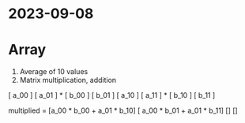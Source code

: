 # 2023-09-08

# Array
1. Average of 10 values
2. Matrix multiplication, addition



[ a_00 ] [ a_01 ] * [ b_00 ] [ b_01 ]
[ a_10 ] [ a_11 ] * [ b_10 ] [ b_11 ]

multiplied = [a_00 * b_00 + a_01 * b_10] [ a_00 * b_01 + a_01 * b_11]
             [] []